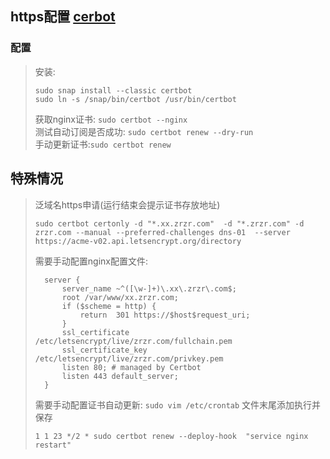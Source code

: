 ## https配置 [cerbot](https://certbot.eff.org/)
### 配置  
> 安装: 
>```
> sudo snap install --classic certbot
> sudo ln -s /snap/bin/certbot /usr/bin/certbot
>```  
> 获取nginx证书: `sudo certbot --nginx`  
> 测试自动订阅是否成功: `sudo certbot renew --dry-run`  
> 手动更新证书:`sudo certbot renew`  
## 特殊情况
> 泛域名https申请(运行结束会提示证书存放地址)
> ```
> sudo certbot certonly -d "*.xx.zrzr.com"  -d "*.zrzr.com" -d zrzr.com --manual --preferred-challenges dns-01  --server https://acme-v02.api.letsencrypt.org/directory
> ```
> 需要手动配置nginx配置文件:
> ```
>   server {
>       server_name ~^([\w-]+)\.xx\.zrzr\.com$;
>       root /var/www/xx.zrzr.com;
>       if ($scheme = http) {
>           return  301 https://$host$request_uri;
>       }
>       ssl_certificate /etc/letsencrypt/live/zrzr.com/fullchain.pem
>       ssl_certificate_key /etc/letsencrypt/live/zrzr.com/privkey.pem
>       listen 80; # managed by Certbot
>       listen 443 default_server;
>   }
> ```
> 需要手动配置证书自动更新: `sudo vim /etc/crontab` 文件末尾添加执行并保存
> ```
> 1 1 23 */2 * sudo certbot renew --deploy-hook  "service nginx restart"
> ```
